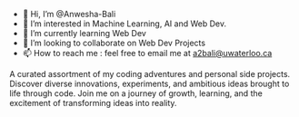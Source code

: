 - 👋 Hi, I’m @Anwesha-Bali
- 👀 I’m interested in Machine Learning, AI and Web Dev.
- 🌱 I’m currently learning Web Dev
- 💞️ I’m looking to collaborate on Web Dev Projects
- 📫 How to reach me : feel free to email me at a2bali@uwaterloo.ca

<!---
Anwesha-Bali/Anwesha-Bali is a ✨ special ✨ repository because its `README.md` (this file) appears on your GitHub profile.
You can click the Preview link to take a look at your changes.
--->
A curated assortment of my coding adventures and personal side projects. Discover diverse innovations, experiments, and ambitious ideas brought to life through code. Join me on a journey of growth, learning, and the excitement of transforming ideas into reality.
